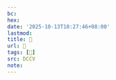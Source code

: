 ```yaml
---
bc:
hex:
date: '2025-10-13T10:27:46+08:00'
lastmod:
title: 􄂦
url: 􄂦
tags: [𠱟]
src: DCCV
note:
---
```

